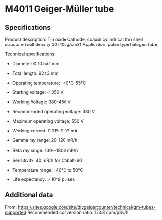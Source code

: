 # M4011 Geiger-Müller tube

## Specifications

Product description:
Tin oxide Cathode, coaxial cylindrical thin shell structure (wall density 50±10cg/cm2)
Application: pulse type halogen tube

Technical specifications:
* Diameter: Ø 10.5±1 mm
* Total length: 92±3 mm
* Operating temperature: -40°C-55°C

* Starting voltage: < 350 V
* Working Voltage: 380-450 V
* Recommended operating voltage: 380 V
* Maximum operating voltage: 550 V
* Working current: 0.015-0.02 mA

* Gamma ray range: 20-120 mR/h
* Beta ray range: 100～1800 mR/h
* Sensitivity: 40 mR/h for Cobalt-60
* Temperature range: -40°C to 50°C
* Life expectancy: > 10^9 pulses

## Additional data

From: https://sites.google.com/site/diygeigercounter/technical/gm-tubes-supported
Recommended conversion ratio: 153.8 cpm/µSv/h

